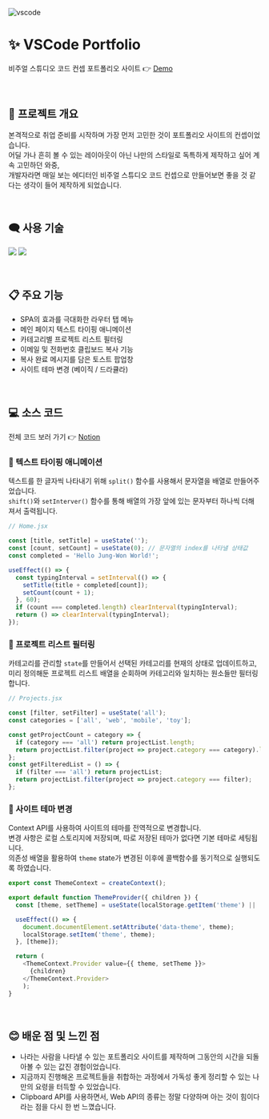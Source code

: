 ![vscode](https://user-images.githubusercontent.com/110226567/220018546-eebbfa96-726e-45a8-8739-9f9094bc7a06.png)

# ✨ VSCode Portfolio

비주얼 스튜디오 코드 컨셉 포트폴리오 사이트 👉 [Demo](https://jone-vscode-portfolio.netlify.app)

<br />

## 📢 프로젝트 개요

본격적으로 취업 준비를 시작하며 가장 먼저 고민한 것이 포트폴리오 사이트의 컨셉이었습니다.<br />
어딜 가나 흔히 볼 수 있는 레이아웃이 아닌 나만의 스타일로 독특하게 제작하고 싶어 계속 고민하던 와중,<br />
개발자라면 매일 보는 에디터인 비주얼 스튜디오 코드 컨셉으로 만들어보면 좋을 것 같다는 생각이 들어 제작하게 되었습니다.



<br />

## 🗨️ 사용 기술

<p>
  <img src="https://img.shields.io/badge/React-61DAFB?style=flat-square&logo=React&logoColor=black"/>
  <img src="https://img.shields.io/badge/PostCSS-DD3A0A?style=flat-square&logo=PostCSS&logoColor=white"/>
</p>

<br />

## 📋 주요 기능

- SPA의 효과를 극대화한 라우터 탭 메뉴
- 메인 페이지 텍스트 타이핑 애니메이션
- 카테고리별 프로젝트 리스트 필터링
- 이메일 및 전화번호 클립보드 복사 기능
- 복사 완료 메시지를 담은 토스트 팝업창
- 사이트 테마 변경 (베이직 / 드라큘라)

<br />

## 💻 소스 코드

전체 코드 보러 가기 👉 [Notion](https://www.notion.so/imjone/Blog-1069c963a9d646368e3415bff6739ac7?pvs=4)

### 📍 텍스트 타이핑 애니메이션

텍스트를 한 글자씩 나타내기 위해 `split()` 함수를 사용해서 문자열을 배열로 만들어주었습니다.<br />
`shift()`와 `setInterver()` 함수를 통해 배열의 가장 앞에 있는 문자부터 하나씩 더해져서 출력됩니다.

```javascript
// Home.jsx

const [title, setTitle] = useState('');
const [count, setCount] = useState(0); // 문자열의 index를 나타낼 상태값
const completed = 'Hello Jung-Won World!';

useEffect(() => {
  const typingInterval = setInterval(() => {
    setTitle(title + completed[count]);
    setCount(count + 1);
  }, 60);
  if (count === completed.length) clearInterval(typingInterval);
  return () => clearInterval(typingInterval);
});
```

### 📍 프로젝트 리스트 필터링

카테고리를 관리할 `state`를 만들어서 선택된 카테고리를 현재의 상태로 업데이트하고,<br />
미리 정의해둔 프로젝트 리스트 배열을 순회하며 카테고리와 일치하는 원소들만 필터링합니다.

```javascript
// Projects.jsx

const [filter, setFilter] = useState('all');
const categories = ['all', 'web', 'mobile', 'toy'];

const getProjectCount = category => {
  if (category === 'all') return projectList.length;
  return projectList.filter(project => project.category === category).length;
};
const getFilteredList = () => {
  if (filter === 'all') return projectList;
  return projectList.filter(project => project.category === filter);
};
```

### 📍 사이트 테마 변경

Context API를 사용하여 사이트의 테마를 전역적으로 변경합니다.<br />
변경 사항은 로컬 스토리지에 저장되며, 따로 저장된 테마가 없다면 기본 테마로 세팅됩니다.<br />
의존성 배열을 활용하여 `theme` state가 변경된 이후에 콜백함수를 동기적으로 실행되도록 하였습니다.

```javascript
export const ThemeContext = createContext();

export default function ThemeProvider({ children }) {
  const [theme, setTheme] = useState(localStorage.getItem('theme') || 'basic');

  useEffect(() => {
    document.documentElement.setAttribute('data-theme', theme);
    localStorage.setItem('theme', theme);
  }, [theme]);

  return (
    <ThemeContext.Provider value={{ theme, setTheme }}>
      {children}
    </ThemeContext.Provider>
	);
}
```

<br />

## 😊 배운 점 및 느낀 점

- 나라는 사람을 나타낼 수 있는 포트폴리오 사이트를 제작하며 그동안의 시간을 되돌아볼 수 있는 값진 경험이었습니다.
- 지금까지 진행해온 프로젝트들을 취합하는 과정에서 가독성 좋게 정리할 수 있는 나만의 요령을 터득할 수 있었습니다.
- Clipboard API를 사용하면서, Web API의 종류는 정말 다양하며 아는 것이 힘이다 라는 점을 다시 한 번 느꼈습니다.
